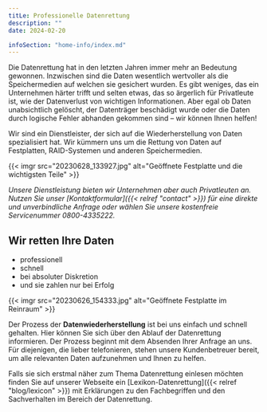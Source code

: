 ```yaml
---
titLe: Professionelle Datenrettung
description: ""
date: 2024-02-20

infoSection: "home-info/index.md"
---
```


Die Datenrettung hat in den letzten Jahren immer mehr an Bedeutung gewonnen. Inzwischen sind die Daten wesentlich wertvoller als die Speichermedien auf welchen sie gesichert wurden. Es gibt weniges, das ein Unternehmen härter trifft und selten etwas, das so ärgerlich für Privatleute ist, wie der Datenverlust von wichtigen Informationen. Aber egal ob Daten unabsichtlich gelöscht, der Datenträger beschädigt wurde oder die Daten durch logische Fehler abhanden gekommen sind – wir können Ihnen helfen!

Wir sind ein Dienstleister, der sich auf die Wiederherstellung von Daten spezialisiert hat. Wir kümmern uns um die Rettung von Daten auf Festplatten, RAID-Systemen und anderen Speichermedien.

{{< imgr src="20230628_133927.jpg" alt="Geöffnete Festplatte und die wichtigsten Teile" >}}

*Unsere Dienstleistung bieten wir Unternehmen aber auch Privatleuten an. Nutzen Sie unser [Kontaktformular]({{< relref "contact" >}}) für eine direkte und unverbindliche Anfrage oder wählen Sie unsere kostenfreie Servicenummer 0800-4335222.*

## Wir retten Ihre Daten

- professionell
- schnell
- bei absoluter Diskretion
- und sie zahlen nur bei Erfolg

{{< imgr src="20230626_154333.jpg" alt="Geöffnete Festplatte im Reinraum" >}}

Der Prozess der **Datenwiederherstellung** ist bei uns einfach und schnell gehalten. Hier können Sie sich über den Ablauf der Datenrettung informieren. Der Prozess beginnt mit dem Absenden Ihrer Anfrage an uns. Für diejenigen, die lieber telefonieren, stehen unsere Kundenbetreuer bereit, um alle relevanten Daten aufzunehmen und Ihnen zu helfen.

Falls sie sich erstmal näher zum Thema Datenrettung einlesen möchten finden Sie auf unserer Webseite ein [Lexikon-Datenrettung]({{< relref "blog/lexicon" >}}) mit Erklärungen zu den Fachbegriffen und den Sachverhalten im Bereich der Datenrettung.
